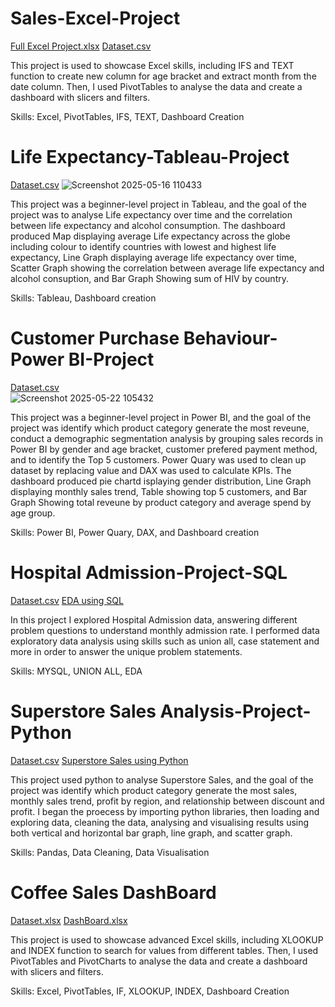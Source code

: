 # Sales-Excel-Project
[Full Excel Project.xlsx](https://github.com/user-attachments/files/20244280/Full.Excel.Project.xlsx)  [Dataset.csv](https://github.com/user-attachments/files/20244572/retail_sales_dataset.1.csv)

This project is used to showcase Excel skills, including IFS and TEXT function to create new column for age bracket and extract month from the date column. Then, I used PivotTables to analyse the data and create a dashboard with slicers and filters.

Skills: Excel, PivotTables, IFS, TEXT, Dashboard Creation





# Life Expectancy-Tableau-Project
[Dataset.csv](https://github.com/user-attachments/files/20244768/who_life_exp.csv)     ![Screenshot 2025-05-16 110433](https://github.com/user-attachments/assets/5aef6638-0ab1-4531-9520-4f0c8ccb4a3f)

This project was a beginner-level project in Tableau, and the goal of the project was to analyse Life expectancy over time and the correlation between life expectancy and alcohol consumption. The dashboard produced Map displaying average Life expectancy across the globe including colour to identify countries with lowest and highest life expectancy, Line Graph displaying average life expectancy over time, Scatter Graph showing the correlation between average life expectancy and alcohol consuption, and Bar Graph Showing sum of HIV by country. 

Skills: Tableau, Dashboard creation




# Customer Purchase Behaviour-Power BI-Project
[Dataset.csv](https://github.com/user-attachments/files/20415801/ecommerce_customer_data_custom_ratios.csv)     
![Screenshot 2025-05-22 105432](https://github.com/user-attachments/assets/0c48a1d4-b1af-43fd-a564-fcaa29ff198f)

This project was a beginner-level project in Power BI, and the goal of the project was identify which product category generate the most reveune, conduct a demographic segmentation analysis by grouping sales records in Power BI by gender and age bracket, customer prefered payment method, and to identify the Top 5 customers. Power Quary was used to clean up dataset by replacing value and DAX was used to calculate KPIs. The dashboard produced pie chartd isplaying gender distribution, Line Graph displaying monthly sales trend, Table showing top 5 customers, and Bar Graph Showing total reveune by product category and average spend by age group.

Skills: Power BI, Power Quary, DAX, and Dashboard creation




# Hospital Admission-Project-SQL
[Dataset.csv](https://github.com/user-attachments/files/20442897/admission.csv)                            [EDA using SQL](https://github.com/Waliat-Bada/Data-Analysis-Portfolio/blob/main/EDA%20using%20SQL)

In this project I explored Hospital Admission data, answering different problem questions to understand monthly admission rate. I performed data exploratory data analysis using skills such as union all, case statement and more in order to answer the unique problem statements.

Skills: MYSQL, UNION ALL, EDA





# Superstore Sales Analysis-Project-Python

[Dataset.csv](https://github.com/user-attachments/files/20457998/Superstore.csv)        [Superstore Sales using Python](https://github.com/Waliat-Bada/Data-Analysis-Portfolio/blob/a4ced9710c40f8b06f3629873a9518bc731c65e1/Superstore_Sales_Analysis_Python.ipynb)


This project used python to analyse Superstore Sales, and the goal of the project was identify which product category generate the most sales, monthly sales trend, profit by region, and relationship between discount and profit. I began the proecess by importing python libraries, then loading and exploring data, cleaning the data, analysing and visualising results using both vertical and horizontal bar graph, line graph, and scatter graph.  

Skills: Pandas, Data Cleaning, Data Visualisation




# Coffee Sales DashBoard 

[Dataset.xlsx](https://github.com/user-attachments/files/20540208/coffeeOrdersData.xlsx) [DashBoard.xlsx](https://github.com/user-attachments/files/20540214/Coffee_Sales_Project1.xlsx)


This project is used to showcase advanced Excel skills, including XLOOKUP and INDEX function to search for values from different tables. Then, I used PivotTables and PivotCharts to analyse the data and create a dashboard with slicers and filters.

Skills: Excel, PivotTables, IF, XLOOKUP, INDEX, Dashboard Creation



